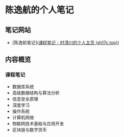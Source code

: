 # 陈逸航的个人笔记

## 笔记网站

- [陈逸航笔记]([课程笔记 - 时清川的个人主页 (sh17c.top)](https://sh17c.top/LessonsNotes/))

## 内容概览

### 课程笔记

- 数据库系统
- 高级数据结构与算法分析
- 信息安全原理
- 深度学习
- 操作系统
- 计算机网络
- 物联网技术基础与应用开发
- 区块链与数字货币
